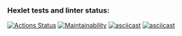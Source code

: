 ### Hexlet tests and linter status:
[![Actions Status](https://github.com/HKreoin/java-project-61/actions/workflows/hexlet-check.yml/badge.svg)](https://github.com/HKreoin/java-project-61/actions)
[![Maintainability](https://api.codeclimate.com/v1/badges/e3a5bd568f64b698acdc/maintainability)](https://codeclimate.com/github/HKreoin/java-project-61/maintainability)
[![asciicast](https://asciinema.org/a/FgcforZ0A2lLIdrhqP7KeAMCy.svg)](https://asciinema.org/a/FgcforZ0A2lLIdrhqP7KeAMCy)
[![asciicast](https://asciinema.org/a/Xvq28kybXvcxLGmQhyfnTmILb.svg)](https://asciinema.org/a/Xvq28kybXvcxLGmQhyfnTmILb)
